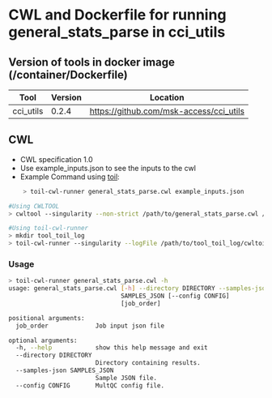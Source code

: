# CWL and Dockerfile for running general_stats_parse in cci_utils

## Version of tools in docker image (/container/Dockerfile)

| Tool | Version | Location |
|--- |--- |--- |
| cci_utils   | 0.2.4   |  <https://github.com/msk-access/cci_utils> |

## CWL

- CWL specification 1.0
- Use example_inputs.json to see the inputs to the cwl
- Example Command using [toil](https://toil.readthedocs.io):

```bash
    > toil-cwl-runner general_stats_parse.cwl example_inputs.json
```

```bash
#Using CWLTOOL
> cwltool --singularity --non-strict /path/to/general_stats_parse.cwl /path/to/example_inputs.json

#Using toil-cwl-runner
> mkdir tool_toil_log
> toil-cwl-runner --singularity --logFile /path/to/tool_toil_log/cwltoil.log  --jobStore /path/to/tool_jobStore --batchSystem lsf --workDir /path/to/tool_toil_log --outdir . --writeLogs /path/to/tool_toil_log --logLevel DEBUG --stats --retryCount 2 --disableCaching --maxLogFileSize 20000000000 /path/to/general_stats_parse.cwl /path/to/example_inputs.json > tool_toil.stdout 2> tool_toil.stderr &
```

### Usage

```bash
> toil-cwl-runner general_stats_parse.cwl -h
usage: general_stats_parse.cwl [-h] --directory DIRECTORY --samples-json
                               SAMPLES_JSON [--config CONFIG]
                               [job_order]

positional arguments:
  job_order             Job input json file

optional arguments:
  -h, --help            show this help message and exit
  --directory DIRECTORY
                        Directory containing results.
  --samples-json SAMPLES_JSON
                        Sample JSON file.
  --config CONFIG       MultQC config file.
```
